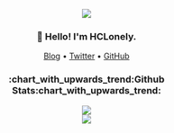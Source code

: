 <p align="center">
  <img src="https://komarev.com/ghpvc/?username=HCLonely&color=brightgreen">
</p>
<h3 align="center">👋 Hello! I'm HCLonely.</h3>
<p align="center">
  <a href="https://blog.hclonely.com">Blog</a> •
  <a href="https://twitter.com/HCL_Lonely">Twitter</a> •
  <a href="https://github.com/HCLonely">GitHub</a>
</p>

<h3 align="center">:chart_with_upwards_trend:Github Stats:chart_with_upwards_trend:</h3>

<p align="center">
  <a href="https://github.com/HCLonely" title="HCLonely's GitHub Stats">
    <img src="https://github-readme-stats.vercel.app/api?username=HCLonely&show_icons=true&count_private=true&layout=compact&theme=default">
  </a>
  <br/>
  <a href="https://wakatime.com/@HCLonely" title="Wakatime Stats">
    <img src="https://github-readme-stats.vercel.app/api/wakatime?username=HCLonely&layout=compact">
  </a>
</p>
